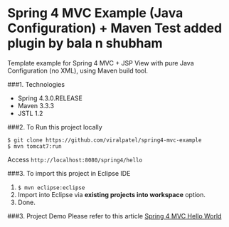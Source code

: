 # Spring 4 MVC Example (Java Configuration) + Maven Test added plugin by bala n shubham
Template example for Spring 4 MVC + JSP View with pure Java Configuration (no XML), using Maven build tool.


###1. Technologies
* Spring 4.3.0.RELEASE
* Maven 3.3.3
* JSTL 1.2

###2. To Run this project locally
```shell
$ git clone https://github.com/viralpatel/spring4-mvc-example
$ mvn tomcat7:run
```
Access ```http://localhost:8080/spring4/hello```

###3. To import this project in Eclipse IDE
1. ```$ mvn eclipse:eclipse```
2. Import into Eclipse via **existing projects into workspace** option.
3. Done. 


###3. Project Demo
Please refer to this article [Spring 4 MVC Hello World](http://viralpatel.net/blogs/spring-4-mvc-tutorial-maven-example/)
